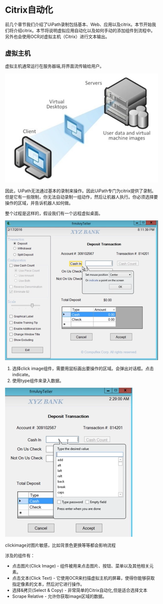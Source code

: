 # Citrix自动化

前几个章节我们介绍了UiPath录制包括基本、Web、应用以及citrix。本节开始我们将介绍citrix。本节将说明虚拟应用自动化以及如何手动的添加组件到流程中。另外也会使用OCR对虚拟主机（Citrix）进行文本输出。

## 虚拟主机

虚拟主机通常运行在服务器端,将界面流传输给用户。

![](/assets2.8/import1.png)

因此，UiPath无法通过基本的录制来操作。因此UiPath专门为citrix提供了录制。但是它有一些限制，你无法自动录制一组动作，然后让机器人执行。你必须选择要操作的区域，并告诉机器人如何做。

整个过程是这样的，假设我们有一个远程虚拟桌面。

![](/assets2.8/import3.png)

1. 选择click image组件，需要用鼠标画出要操作的区域。会弹出对话框。点击indicate。
2. 使用type组件来录入数据。

![](/assets2.8/import4.png)

clickimage对图片敏感，比如背景色更换等等都会影响流程

涉及的组件有：

* 点击图片\(Click Image\) - 组件被用来点击图片、按钮、菜单以及其他相关元素。
* 点击文本\(Click Text\) - 它使用OCR来扫描虚拟主机的屏幕，使得你能够获取指定像素的文本，然后对它进行操作。
* 选择&拷贝\(Select & Copy\) - 非常简单的Citrix自动化,但是适合选择文本
* Scrape Relative - 允许你获取image区域的数据。



